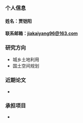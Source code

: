 ### 个人信息
#### 姓名：贾铠阳
#### 联系邮箱：jiakaiyang96@163.com

### 研究方向
 - 城乡土地利用
 - 国土空间规划
### 近期论文
 -
### 承担项目
 -
